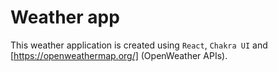 # Weather app

This weather application is created using `React`, `Chakra UI` and [https://openweathermap.org/] (OpenWeather APIs).
